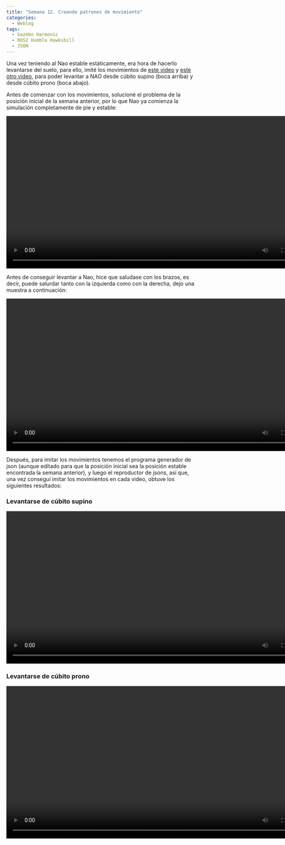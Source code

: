 ```yaml
---
title: "Semana 12. Creando patrones de movimiento"
categories:
  - Weblog
tags:
  - Gazebo Harmonic
  - ROS2 Humble Hawksbill
  - JSON
---
```


Una vez teniendo al Nao estable estáticamente, era hora de hacerlo levantarse del suelo, para ello, imité los movimientos de [este video](https://www.youtube.com/watch?v=EX_cOJhVQSQ) y [este otro video](https://www.youtube.com/watch?v=TvdMgqSbppQ), para poder levantar a NAO desde cúbito supino (boca arriba) y desde cúbito prono (boca abajo).

Antes de comenzar con los movimientos, solucioné el problema de la posición inicial de la semana anterior, por lo que Nao ya comienza la simulación completamente de pie y estable:

<video width="800" controls>
  <source src="/2024-tfg-eva-fernandez/images/semana-12/nao_estable_al_inicio.webm" type="video/webm">
  Your browser does not support the video tag.
</video>

Antes de conseguir levantar a Nao, hice que saludase con los brazos, es decir, puede salurdar tanto con la izquierda como con la derecha, dejo una muestra a continuación:

<video width="800" controls>
  <source src="/2024-tfg-eva-fernandez/images/semana-12/nao_saludando.webm" type="video/webm">
  Your browser does not support the video tag.
</video>

Después, para imitar los movimientos tenemos el programa generador de json (aunque editado para que la posición inicial sea la posición estable encontrada la semana anterior), y luego el reproductor de jsons, así que, una vez conseguí imitar los movimientos en cada video, obtuve los siguientes resultados:

### Levantarse de cúbito supino 

<video width="800" controls>
  <source src="/2024-tfg-eva-fernandez/images/semana-12/cubito_supino.webm" type="video/webm">
  Your browser does not support the video tag.
</video>

### Levantarse de cúbito prono

<video width="800" controls>
  <source src="/2024-tfg-eva-fernandez/images/semana-12/cubito_prono.webm" type="video/webm">
  Your browser does not support the video tag.
</video>


